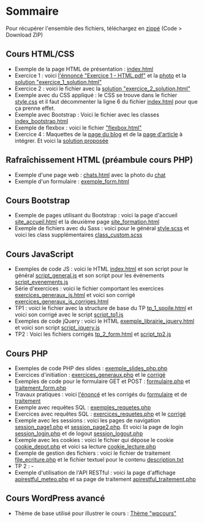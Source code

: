 <h1>Sommaire</h1>
  
<p>Pour récupérer l'ensemble des fichiers, téléchargez en <a href="https://github.com/Alexandre333/cours">zippé</a> (Code > Download ZIP)</p>

<h2>Cours HTML/CSS</h2>
<ul>
   <li>Exemple de la page HTML de présentation : <a href="https://github.com/Alexandre333/cours/blob/main/html/index.html">index.html</a></li>
   <li>Exercice 1 : voici <a href="https://github.com/Alexandre333/cours/blob/main/html/Exercice%201%20-%20HTML.pdf">l'énnoncé "Exercice 1 - HTML.pdf"</a> et la <a href="https://github.com/Alexandre333/cours/blob/main/html/gateau.jpg">photo</a> et la <a href="https://github.com/Alexandre333/cours/blob/main/html/exercice_1_solution.html">solution "exercice_1_solution.html"</a></li>
   <li>Exercice 2 : voici le fichier avec la <a href="https://github.com/Alexandre333/cours/blob/main/html/exercice_2_solution.html">solution "exercice_2_solution.html"</a></li>
   <li>Exemple avec du CSS appliqué : le CSS se trouve dans le fichier <a href="https://github.com/Alexandre333/cours/blob/main/html/style.css">style.css</a> et il faut décommenter la ligne 6 du fichier <a href="https://github.com/Alexandre333/cours/blob/main/html/index.html">index.html</a> pour que ça prenne effet.</li>
   <li>Exemple avec Bootstrap : Voici le fichier avec les classes <a href="https://github.com/Alexandre333/cours/blob/main/html/index_bootstrap.html">index_bootstrap.html</a></li>
   <li>Exemple de flexbox : voici le fichier <a href="https://github.com/Alexandre333/cours/blob/main/html/flexbox.html">"flexbox.html"</a></li>
   <li>Exercice 4 : Maquettes de la <a href="https://github.com/Alexandre333/cours/blob/main/html/Maquette%201%20-%20accueil%20du%20blog.pdf">page du blog</a> et de la <a href="https://github.com/Alexandre333/cours/blob/main/html/Maquette%202%20-%20article%20de%20blog.pdf">page d'article</a> à intégrer. Et voici la <a href="https://github.com/Alexandre333/cours/tree/main/html/maquettes_integrees">solution proposée</a></li>
</ul>

<h2>Rafraîchissement HTML (préambule cours PHP)</h2>
<ul>
  <li>Exemple d'une page web : <a href="https://github.com/Alexandre333/cours/blob/main/html/rafraichissement/chats.html">chats.html</a> avec la photo du <a href="https://github.com/Alexandre333/cours/blob/main/html/rafraichissement/cyprus_cat.jpg">chat</a></li>
  <li>Exemple d'un formulaire :  <a href="https://github.com/Alexandre333/cours/blob/main/html/rafraichissement/exemple_form.html">exemple_form.html</a></li>
</ul>

<h2>Cours Bootstrap</h2>
<ul>
  <li>Exemple de pages utilisant du Bootstrap : voici la page d'accueil <a href="https://github.com/Alexandre333/cours/blob/main/bootstrap/site_accueil.html">site_accueil.html</a> et la deuxième page <a href="https://github.com/Alexandre333/cours/blob/main/bootstrap/site_formation.html">site_formation.html</a></li>
  <li>Exemple de fichiers avec du Sass : voici pour le général <a href="https://github.com/Alexandre333/cours/blob/main/bootstrap/style.scss">style.scss</a> et voici les class supplémentaires <a href="https://github.com/Alexandre333/cours/blob/main/bootstrap/class_custom.scss">class_custom.scss</a></li>
</ul>
      
<h2>Cours JavaScript</h2>
<ul>
  <li>Exemples de code JS : voici le HTML <a href="https://github.com/Alexandre333/cours/blob/main/js/index.html">index.html</a> et son script pour le général <a href="https://github.com/Alexandre333/cours/blob/main/js/script_general.js">script_general.js</a> et son script pour les événements <a href="https://github.com/Alexandre333/cours/blob/main/js/script_evenements.js">script_evenements.js</a></li>
      <li>Série d'exercices : voici le fichier comportant les exercices <a href="https://github.com/Alexandre333/cours/blob/main/js/exercices_generaux_js.html">exercices_generaux_js.html</a> et voici son corrigé <a href="https://github.com/Alexandre333/cours/blob/main/js/exercices_generaux_js_corriges.html">exercices_generaux_js_corriges.html</a></li>
  <li>TP1 : voici le fichier avec la structure de base du TP <a href="https://github.com/Alexandre333/cours/blob/main/js/tp_1_spoile.html">tp_1_spoile.html</a> et voici son corrigé avec le script <a href="https://github.com/Alexandre333/cours/blob/main/js/script_tp1.js">script_tp1.js</a></li>
  <li>Exemples de code jQuery : voici le HTML <a href="https://github.com/Alexandre333/cours/blob/main/js/exemple_librairie_jquery.html">exemple_librairie_jquery.html</a> et voici son script <a href="https://github.com/Alexandre333/cours/blob/main/js/script_jquery.js">script_jquery.js</a></li>
  <li>TP2 : Voici les fichiers corrigés <a href="https://github.com/Alexandre333/cours/blob/main/js/tp_2_form.html">tp_2_form.html</a> et <a href="https://github.com/Alexandre333/cours/blob/main/js/script_tp2.js">script_tp2.js</a></li>
</ul>

<h2>Cours PHP</h2>
<ul>
      <li>Exemples de code PHP des slides : <a href="https://github.com/Alexandre333/cours/blob/main/php/exemple_slides_php.php">exemple_slides_php.php</a></li>
      <li>Exercices d'initiation : <a href="https://github.com/Alexandre333/cours/blob/main/php/exercices_generaux.php">exercices_generaux.php</a> et le <a href="https://github.com/Alexandre333/cours/blob/main/php/exercices_generaux_corriges.php">corrigé</a></li>
      <li>Exemples de code pour le formulaire GET et POST : <a href="https://github.com/Alexandre333/cours/blob/main/php/formulaire.php">formulaire.php</a> et <a href="https://github.com/Alexandre333/cours/blob/main/php/traitement_form.php">traitement_form.php</a></li>
    <li>Travaux pratiques : voici <a href="https://github.com/Alexandre333/cours/blob/main/php/tp_enonce.html">l'énoncé</a> et les corrigés du <a href="https://github.com/Alexandre333/cours/blob/main/php/tp_formulaire.php">formulaire</a> et de <a href="https://github.com/Alexandre333/cours/blob/main/php/tp_traitement.php">traitement</a></li>
    <li>Exemple avec requêtes SQL : <a href="https://github.com/Alexandre333/cours/blob/main/php/exemple_requetes.php">exemples_requetes.php</a></li>
    <li>Exercices avec requêtes SQL : <a href="https://github.com/Alexandre333/cours/blob/main/php/exercices_requetes.php">exercices_requetes.php</a> et le <a href="https://github.com/Alexandre333/cours/blob/main/php/exercices_requetes_corriges.php">corrigé</a></li>
  <li>Exemple avec les sessions : voici les pages de navigation <a href="https://github.com/Alexandre333/cours/blob/main/php/session_page1.php">session_page1.php</a> et <a href="https://github.com/Alexandre333/cours/blob/main/php/session_page2.php">session_page2.php</a>. Et voici la page de login <a href="https://github.com/Alexandre333/cours/blob/main/php/session_login.php">session_login.php</a> et de logout <a href="https://github.com/Alexandre333/cours/blob/main/php/session_logout.php">session_logout.php</a></li>
    <li>Exemple avec les cookies : voici le fichier qui dépose le cookie <a href="https://github.com/Alexandre333/cours/blob/main/php/cookie_depot.php">cookie_depot.php</a> et voici sa lecture <a href="https://github.com/Alexandre333/cours/blob/main/php/cookie_lecture.php">cookie_lecture.php</a></li>
  <li>Exemple de gestion des fichiers : voici le fichier de traitement <a href="https://github.com/Alexandre333/cours/blob/main/php/file_ecriture.php">file_ecriture.php</a> et le fichier textuel pour le contenu <a href="https://github.com/Alexandre333/cours/blob/main/php/description.txt">description.txt</a></li>
    <li>TP 2 : -</li>
    <li>Exemple d'utilisation de l'API RESTful : voici la page d'affichage <a href="https://github.com/Alexandre333/cours/blob/main/php/apirestful_meteo.php">apirestful_meteo.php</a> et sa page de traitement <a href="https://github.com/Alexandre333/cours/blob/main/php/apirestful_traitement.php">apirestful_traitement.php</a></li>
</ul>

<h2>Cours WordPress avancé</h2>
<ul>
      <li>Thème de base utilisé pour illustrer le cours : <a href="https://github.com/Alexandre333/cours/tree/main/wordpress/wpcours">Thème "wpcours"</a></li>
</ul>


